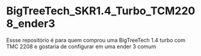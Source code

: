 # BigTreeTech_SKR1.4_Turbo_TCM2208_ender3
Essse repositório é para quem comprou uma BigTreeTech 1.4 turbo com TMC 2208 e gostaria de configurar em uma ender 3 comum
